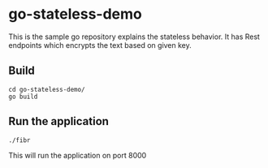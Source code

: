 # go-stateless-demo
This is the sample go repository explains the stateless behavior. It has Rest endpoints which encrypts the text based on given key.

## Build 

```
cd go-stateless-demo/
go build

```

## Run the application
```
./fibr
```

This will run the application on port 8000


